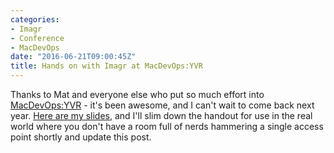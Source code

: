 ```yaml
---
categories:
- Imagr
- Conference
- MacDevOps
date: "2016-06-21T09:00:45Z"
title: Hands on with Imagr at MacDevOps:YVR
---
```


Thanks to Mat and everyone else who put so much effort into [MacDevOps:YVR](http://www.macdevops.ca) - it's been awesome, and I can't wait to come back next year. [Here are my slides](/images/posts/2016-06-21/Imagr.pdf), and I'll slim down the handout for use in the real world where you don't have a room full of nerds hammering a single access point shortly and update this post.